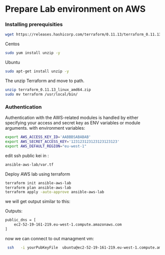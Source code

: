 

# Prepare Lab environment on AWS

### Installing prerequisities 
```bash
wget https://releases.hashicorp.com/terraform/0.11.13/terraform_0.11.13_linux_amd64.zip
```

Centos
```bash
sudo yum install unzip -y
```

Ubuntu
```bash
sudo apt-get install unzip -y
```

The unzip Terraform and move to path.


```bash
unzip terraform_0.11.13_linux_amd64.zip
sudo mv terraform /usr/local/bin/
```




### Authentication

Authentication with the AWS-related modules is handled by either specifying your access and secret key as ENV variables or module arguments.
with environment variables:
```bash
export AWS_ACCESS_KEY_ID='AABBBSABABAB'
export AWS_SECRET_ACCESS_KEY='123123123123123123123'
export AWS_DEFAULT_REGION="eu-west-1"
```

edit ssh public kei in :
```bash
ansible-aws-lab/var.tf
```


Deploy AWS lab using terraform
```bash
terraform init ansible-aws-lab
terraform plan ansible-aws-lab
terraform apply -auto-approve ansible-aws-lab  
```

we will get output similar to this:

Outputs:
```bash
public_dns = [
    ec2-52-19-161-219.eu-west-1.compute.amazonaws.com
]
```

now we can connect to out managment vm:

```bash
 ssh   -i yourPubKeyFile  ubuntu@ec2-52-19-161-219.eu-west-1.compute.amazonaws.com
```



